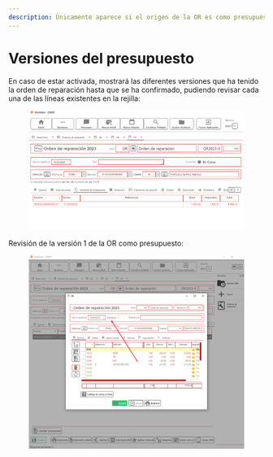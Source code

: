 ```yaml
---
description: Únicamente aparece si el origen de la OR es como presupuesto
---
```


# Versiones del presupuesto

En caso de estar activada, mostrará las diferentes versiones que ha tenido la orden de reparación hasta que se ha confirmado, pudiendo revisar cada una de las líneas existentes en la rejilla:

<figure><img src="../../../../../.gitbook/assets/imagen (36) (4).png" alt=""><figcaption></figcaption></figure>

Revisión de la versión 1 de la OR como presupuesto:

<figure><img src="../../../../../.gitbook/assets/imagen (39) (4) (1).png" alt=""><figcaption></figcaption></figure>
